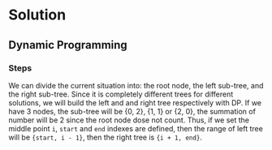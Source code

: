 # Solution
## Dynamic Programming
### Steps
We can divide the current situation into: the root node, the left sub-tree, and the right sub-tree.
Since it is completely different trees for different solutions, we will build the left and and right tree respectively with DP.
If we have 3 nodes, the sub-tree will be {0, 2}, {1, 1} or {2, 0}, the summation of number will be 2 since the root node dose not count.
Thus, if we set the middle point `i`, `start` and `end` indexes are defined, then the range of left tree will be `{start, i - 1}`, then the right tree is `{i + 1, end}`.
